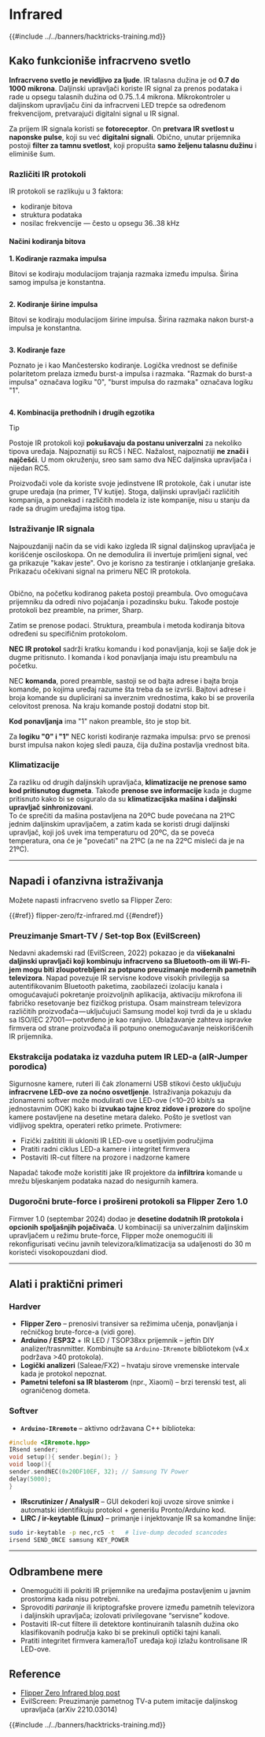 # Infrared

{{#include ../../banners/hacktricks-training.md}}

## Kako funkcioniše infracrveno svetlo <a href="#how-the-infrared-port-works" id="how-the-infrared-port-works"></a>

**Infracrveno svetlo je nevidljivo za ljude**. IR talasna dužina je od **0.7 do 1000 mikrona**. Daljinski upravljači koriste IR signal za prenos podataka i rade u opsegu talasnih dužina od 0.75..1.4 mikrona. Mikrokontroler u daljinskom upravljaču čini da infracrveni LED trepće sa određenom frekvencijom, pretvarajući digitalni signal u IR signal.

Za prijem IR signala koristi se **fotoreceptor**. On **pretvara IR svetlost u naponske pulse**, koji su već **digitalni signali**. Obično, unutar prijemnika postoji **filter za tamnu svetlost**, koji propušta **samo željenu talasnu dužinu** i eliminiše šum.

### Različiti IR protokoli <a href="#variety-of-ir-protocols" id="variety-of-ir-protocols"></a>

IR protokoli se razlikuju u 3 faktora:

- kodiranje bitova
- struktura podataka
- nosilac frekvencije — često u opsegu 36..38 kHz

#### Načini kodiranja bitova <a href="#bit-encoding-ways" id="bit-encoding-ways"></a>

**1. Kodiranje razmaka impulsa**

Bitovi se kodiraju modulacijom trajanja razmaka između impulsa. Širina samog impulsa je konstantna.

<figure><img src="../../images/image (295).png" alt=""><figcaption></figcaption></figure>

**2. Kodiranje širine impulsa**

Bitovi se kodiraju modulacijom širine impulsa. Širina razmaka nakon burst-a impulsa je konstantna.

<figure><img src="../../images/image (282).png" alt=""><figcaption></figcaption></figure>

**3. Kodiranje faze**

Poznato je i kao Mančestersko kodiranje. Logička vrednost se definiše polaritetom prelaza između burst-a impulsa i razmaka. "Razmak do burst-a impulsa" označava logiku "0", "burst impulsa do razmaka" označava logiku "1".

<figure><img src="../../images/image (634).png" alt=""><figcaption></figcaption></figure>

**4. Kombinacija prethodnih i drugih egzotika**

> [!TIP]
> Postoje IR protokoli koji **pokušavaju da postanu univerzalni** za nekoliko tipova uređaja. Najpoznatiji su RC5 i NEC. Nažalost, najpoznatiji **ne znači i najčešći**. U mom okruženju, sreo sam samo dva NEC daljinska upravljača i nijedan RC5.
>
> Proizvođači vole da koriste svoje jedinstvene IR protokole, čak i unutar iste grupe uređaja (na primer, TV kutije). Stoga, daljinski upravljači različitih kompanija, a ponekad i različitih modela iz iste kompanije, nisu u stanju da rade sa drugim uređajima istog tipa.

### Istraživanje IR signala

Najpouzdaniji način da se vidi kako izgleda IR signal daljinskog upravljača je korišćenje osciloskopa. On ne demodulira ili invertuje primljeni signal, već ga prikazuje "kakav jeste". Ovo je korisno za testiranje i otklanjanje grešaka. Prikazaću očekivani signal na primeru NEC IR protokola.

<figure><img src="../../images/image (235).png" alt=""><figcaption></figcaption></figure>

Obično, na početku kodiranog paketa postoji preambula. Ovo omogućava prijemniku da odredi nivo pojačanja i pozadinsku buku. Takođe postoje protokoli bez preamble, na primer, Sharp.

Zatim se prenose podaci. Struktura, preambula i metoda kodiranja bitova određeni su specifičnim protokolom.

**NEC IR protokol** sadrži kratku komandu i kod ponavljanja, koji se šalje dok je dugme pritisnuto. I komanda i kod ponavljanja imaju istu preambulu na početku.

NEC **komanda**, pored preamble, sastoji se od bajta adrese i bajta broja komande, po kojima uređaj razume šta treba da se izvrši. Bajtovi adrese i broja komande su duplicirani sa inverznim vrednostima, kako bi se proverila celovitost prenosa. Na kraju komande postoji dodatni stop bit.

**Kod ponavljanja** ima "1" nakon preamble, što je stop bit.

Za **logiku "0" i "1"** NEC koristi kodiranje razmaka impulsa: prvo se prenosi burst impulsa nakon kojeg sledi pauza, čija dužina postavlja vrednost bita.

### Klimatizacije

Za razliku od drugih daljinskih upravljača, **klimatizacije ne prenose samo kod pritisnutog dugmeta**. Takođe **prenose sve informacije** kada je dugme pritisnuto kako bi se osiguralo da su **klimatizacijska mašina i daljinski upravljač sinhronizovani**.\
To će sprečiti da mašina postavljena na 20ºC bude povećana na 21ºC jednim daljinskim upravljačem, a zatim kada se koristi drugi daljinski upravljač, koji još uvek ima temperaturu od 20ºC, da se poveća temperatura, ona će je "povećati" na 21ºC (a ne na 22ºC misleći da je na 21ºC).

---

## Napadi i ofanzivna istraživanja <a href="#attacks" id="attacks"></a>

Možete napasti infracrveno svetlo sa Flipper Zero:

{{#ref}}
flipper-zero/fz-infrared.md
{{#endref}}

### Preuzimanje Smart-TV / Set-top Box (EvilScreen)

Nedavni akademski rad (EvilScreen, 2022) pokazao je da **višekanalni daljinski upravljači koji kombinuju infracrveno sa Bluetooth-om ili Wi-Fi-jem mogu biti zloupotrebljeni za potpuno preuzimanje modernih pametnih televizora**. Napad povezuje IR servisne kodove visokih privilegija sa autentifikovanim Bluetooth paketima, zaobilazeći izolaciju kanala i omogućavajući pokretanje proizvoljnih aplikacija, aktivaciju mikrofona ili fabričko resetovanje bez fizičkog pristupa. Osam mainstream televizora različitih proizvođača — uključujući Samsung model koji tvrdi da je u skladu sa ISO/IEC 27001 — potvrđeno je kao ranjivo. Ublažavanje zahteva ispravke firmvera od strane proizvođača ili potpuno onemogućavanje neiskorišćenih IR prijemnika.

### Ekstrakcija podataka iz vazduha putem IR LED-a (aIR-Jumper porodica)

Sigurnosne kamere, ruteri ili čak zlonamerni USB stikovi često uključuju **infracrvene LED-ove za noćno osvetljenje**. Istraživanja pokazuju da zlonamerni softver može modulirati ove LED-ove (<10–20 kbit/s sa jednostavnim OOK) kako bi **izvukao tajne kroz zidove i prozore** do spoljne kamere postavljene na desetine metara daleko. Pošto je svetlost van vidljivog spektra, operateri retko primete. Protivmere:

* Fizički zaštititi ili ukloniti IR LED-ove u osetljivim područjima
* Pratiti radni ciklus LED-a kamere i integritet firmvera
* Postaviti IR-cut filtere na prozore i nadzorne kamere

Napadač takođe može koristiti jake IR projektore da **infiltrira** komande u mrežu bljeskanjem podataka nazad do nesigurnih kamera.

### Dugoročni brute-force i prošireni protokoli sa Flipper Zero 1.0

Firmver 1.0 (septembar 2024) dodao je **desetine dodatnih IR protokola i opcionih spoljašnjih pojačivača**. U kombinaciji sa univerzalnim daljinskim upravljačem u režimu brute-force, Flipper može onemogućiti ili rekonfigurisati većinu javnih televizora/klimatizacija sa udaljenosti do 30 m koristeći visokopouzdani diod.

---

## Alati i praktični primeri <a href="#tooling" id="tooling"></a>

### Hardver

* **Flipper Zero** – prenosivi transiver sa režimima učenja, ponavljanja i rečničkog brute-force-a (vidi gore).
* **Arduino / ESP32** + IR LED / TSOP38xx prijemnik – jeftin DIY analizer/trasnmitter. Kombinujte sa `Arduino-IRremote` bibliotekom (v4.x podržava >40 protokola).
* **Logički analizeri** (Saleae/FX2) – hvataju sirove vremenske intervale kada je protokol nepoznat.
* **Pametni telefoni sa IR blasterom** (npr., Xiaomi) – brzi terenski test, ali ograničenog dometa.

### Softver

* **`Arduino-IRremote`** – aktivno održavana C++ biblioteka:
```cpp
#include <IRremote.hpp>
IRsend sender;
void setup(){ sender.begin(); }
void loop(){
sender.sendNEC(0x20DF10EF, 32); // Samsung TV Power
delay(5000);
}
```
* **IRscrutinizer / AnalysIR** – GUI dekoderi koji uvoze sirove snimke i automatski identifikuju protokol + generišu Pronto/Arduino kod.
* **LIRC / ir-keytable (Linux)** – primanje i injektovanje IR sa komandne linije:
```bash
sudo ir-keytable -p nec,rc5 -t   # live-dump decoded scancodes
irsend SEND_ONCE samsung KEY_POWER
```

---

## Odbrambene mere <a href="#defense" id="defense"></a>

* Onemogućiti ili pokriti IR prijemnike na uređajima postavljenim u javnim prostorima kada nisu potrebni.
* Sprovoditi *pariranje* ili kriptografske provere između pametnih televizora i daljinskih upravljača; izolovati privilegovane “servisne” kodove.
* Postaviti IR-cut filtere ili detektore kontinuiranih talasnih dužina oko klasifikovanih područja kako bi se prekinuli optički tajni kanali.
* Pratiti integritet firmvera kamera/IoT uređaja koji izlažu kontrolisane IR LED-ove.

## Reference

- [Flipper Zero Infrared blog post](https://blog.flipperzero.one/infrared/)
- EvilScreen: Preuzimanje pametnog TV-a putem imitacije daljinskog upravljača (arXiv 2210.03014)

{{#include ../../banners/hacktricks-training.md}}
